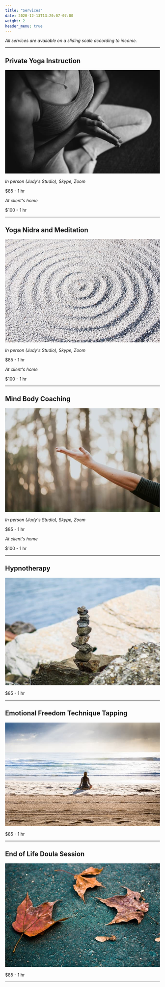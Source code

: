 ```yaml
---
title: "Services"
date: 2020-12-13T13:20:07-07:00
weight: 2
header_menu: true
---
```


_All services are available on a sliding scale according to income._

---

## Private Yoga Instruction 

![Photo by <a href="https://unsplash.com/@conscious_design?utm_source=unsplash&amp;utm_medium=referral&amp;utm_content=creditCopyText">Conscious Design</a> on <a href="https://unsplash.com/s/photos/yoga?utm_source=unsplash&amp;utm_medium=referral&amp;utm_content=creditCopyText">Unsplash</a>](images/yoga.jpg)


_In person (Judy's Studio), Skype, Zoom_

$85 - 1 hr 

_At client's home_

$100 - 1 hr 

---

## Yoga Nidra and Meditation

![Photo by <a href="https://unsplash.com/@fabriziochiagano?utm_source=unsplash&amp;utm_medium=referral&amp;utm_content=creditCopyText">Fabrizio Chiagano</a> on <a href="https://unsplash.com/collections/9556365/zen?utm_source=unsplash&amp;utm_medium=referral&amp;utm_content=creditCopyText">Unsplash</a>](images/mediation.jpg)

_In person (Judy's Studio), Skype, Zoom_

$85 - 1 hr 

_At client's home_

$100 - 1 hr 

---

## Mind Body Coaching

![Photo by <a href="https://unsplash.com/@missnjc?utm_source=unsplash&amp;utm_medium=referral&amp;utm_content=creditCopyText">Natalie Grainger</a> on <a href="https://unsplash.com/s/photos/wellness?utm_source=unsplash&amp;utm_medium=referral&amp;utm_content=creditCopyText">Unsplash</a>](images/therapy.jpg)


_In person (Judy's Studio), Skype, Zoom_

$85 - 1 hr 

_At client's home_

$100 - 1 hr 



---

## Hypnotherapy 

![Nice picture to make you pay me ;-)](images/hypno.jpg)

$85 - 1 hr 


---

## Emotional Freedom Technique Tapping 

![Photo by <a href="https://unsplash.com/@simonrae?utm_source=unsplash&amp;utm_medium=referral&amp;utm_content=creditCopyText">Simon Rae</a> on <a href="https://unsplash.com/s/photos/yoga?utm_source=unsplash&amp;utm_medium=referral&amp;utm_content=creditCopyText">Unsplash</a>](images/tapping.jpg)


$85 - 1 hr


---

## End of Life Doula Session

![Photo by <a href="https://unsplash.com/@lime517?utm_source=unsplash&amp;utm_medium=referral&amp;utm_content=creditCopyText">Joseph Greve</a> on <a href="https://unsplash.com/s/photos/death?utm_source=unsplash&amp;utm_medium=referral&amp;utm_content=creditCopyText">Unsplash</a>](images/end-of-life.jpg)

$85 - 1 hr 


---


